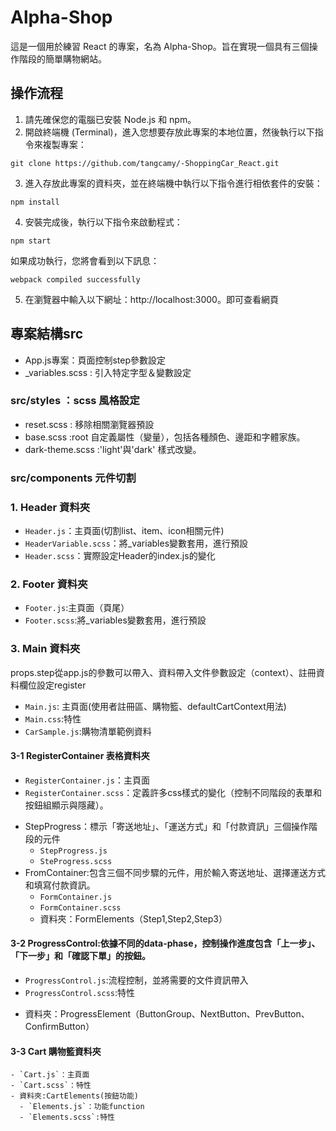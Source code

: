 # Alpha-Shop

這是一個用於練習 React 的專案，名為 Alpha-Shop。旨在實現一個具有三個操作階段的簡單購物網站。

## 操作流程

1. 請先確保您的電腦已安裝 Node.js 和 npm。
2. 開啟終端機 (Terminal)，進入您想要存放此專案的本地位置，然後執行以下指令來複製專案：

```
git clone https://github.com/tangcamy/-ShoppingCar_React.git
```

3. 進入存放此專案的資料夾，並在終端機中執行以下指令進行相依套件的安裝：

```
npm install
```

4. 安裝完成後，執行以下指令來啟動程式：

```
npm start
```

如果成功執行，您將會看到以下訊息：

```
webpack compiled successfully
```

5. 在瀏覽器中輸入以下網址：http://localhost:3000。即可查看網頁


## 專案結構src
- App.js專案：頁面控制step參數設定
- _variables.scss : 引入特定字型＆變數設定

### src/styles ：scss 風格設定
- reset.scss : 移除相關瀏覽器預設
- base.scss :root 自定義屬性（變量），包括各種顏色、邊距和字體家族。
- dark-theme.scss :'light'與'dark' 樣式改變。

### src/components 元件切割
### 1. Header 資料夾
  - `Header.js`：主頁面(切割list、item、icon相關元件)
  - `HeaderVariable.scss`：將_variables變數套用，進行預設
  - `Header.scss`：實際設定Header的index.js的變化
### 2. Footer  資料夾
  - `Footer.js`:主頁面（頁尾）
  - `Footer.scss`:將_variables變數套用，進行預設
### 3. Main 資料夾
  props.step從app.js的參數可以帶入、資料帶入文件參數設定（context）、註冊資料欄位設定register
  - `Main.js`: 主頁面(使用者註冊區、購物籃、defaultCartContext用法)
  - `Main.css`:特性
  - `CarSample.js`:購物清單範例資料
  #### 3-1 RegisterContainer 表格資料夾
  - `RegisterContainer.js`：主頁面
  - `RegisterContainer.scss`：定義許多css樣式的變化（控制不同階段的表單和按鈕組顯示與隱藏）。
  * StepProgress：標示「寄送地址」、「運送方式」和「付款資訊」三個操作階段的元件
    -  `StepProgress.js`
    -  `SteProgress.scss`
  * FromContainer:包含三個不同步驟的元件，用於輸入寄送地址、選擇運送方式和填寫付款資訊。
    - `FormContainer.js`
    - `FormContainer.scss`
    - 資料夾：FormElements（Step1,Step2,Step3）

   #### 3-2 ProgressControl:依據不同的data-phase，控制操作進度包含「上一步」、「下一步」和「確認下單」的按鈕。
   - `ProgressControl.js`:流程控制，並將需要的文件資訊帶入
   - `ProgressControl.scss`:特性
   * 資料夾：ProgressElement（ButtonGroup、NextButton、PrevButton、ConfirmButton）

  #### 3-3 Cart 購物籃資料夾
    - `Cart.js`：主頁面
    - `Cart.scss`：特性
    - 資料夾:CartElements(按鈕功能)
      - `Elements.js`：功能function
      - `Elements.scss`:特性



